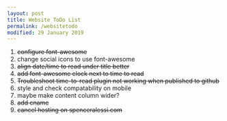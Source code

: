 ```yaml
---
layout: post
title: Website ToDo List
permalink: /websitetodo
modified: 29 January 2019
---
```

1. ~~configure font-awesome~~
2. change social icons to use font-awesome
3. ~~align date/time to read under title better~~
4. ~~add font-awesome clock next to time to read~~
5. ~~Troubleshoot time-to-read plugin not working when published to github~~
6. style and check compatability on mobile
7. maybe make content column wider?
8. ~~add cname~~
9. ~~cancel hosting on spenceralessi.com~~